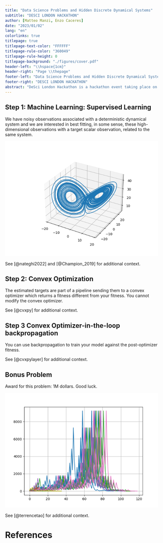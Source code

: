 ```yaml
---
title: "Data Science Problems and Hidden Discrete Dynamical Systems"
subtitle: "DESCI LONDON HACKATHON"
author: [Matteo Manzi, Enzo Caceres]
date: "2023/01/02"
lang: "en"
colorlinks: true
titlepage: true
titlepage-text-color: "FFFFFF"
titlepage-rule-color: "360049"
titlepage-rule-height: 0
titlepage-background: "./figures/cover.pdf"
header-left: "\\hspace{1cm}"
header-right: "Page \\thepage"
footer-left: "Data Science Problems and Hidden Discrete Dynamical Systems"
footer-right: "DESCI LONDON HACKATHON"
abstract: "DeSci London Hackathon is a hackathon event taking place on the 12th and 13th of January 2023. This hack is aimed at anyone interested in DeSci. The event will have two tracks – code and no-code. All submissions will be open source."
---
```


## Step 1: Machine Learning: Supervised Learning

We have noisy observations associated with a deterministic dynamical system and we are interested in best fitting, in some sense, these high-dimensional observations with a target scalar observation, related to the same system.

![Hello Lorenz!](./figures/hello_lorenz.png)

See [@nateghi2022] and [@Champion_2019] for additional context. 

## Step 2: Convex Optimization

The estimated targets are part of a pipeline sending them to a convex optimizer which returns a fitness different from your fitness. You cannot modify the convex optimizer.

See [@cvxpy] for additional context.

## Step 3 Convex Optimizer-in-the-loop backpropagation

You can use backpropagation to train your model against the post-optimizer fitness.

See [@cvxpylayer] for additional context.

## Bonus Problem

Award for this problem: 1M dollars. Good luck.

![Prove the Collatz conjecture.](./figures/collatz.png)

See [@terrencetao] for additional context.

# References
